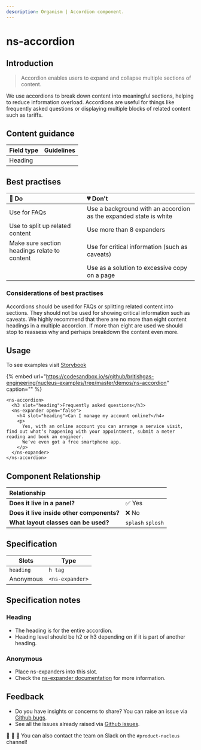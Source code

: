 ```yaml
---
description: Organism | Accordion component.
---
```


# ns-accordion

## Introduction

> Accordion enables users to expand and collapse multiple sections of content.

We use accordions to break down content into meaningful sections, helping to reduce information overload. Accordions are useful for things like frequently asked questions or displaying multiple blocks of related content such as tariffs.

## Content guidance

| Field type | Guidelines |
| ---------- | ---------- |
| Heading    |            |

## Best practises

| 💚 Do                                         | 💔 Don't                                                      |
| :------------------------------------------- | :----------------------------------------------------------- |
| Use for FAQs                                 | Use a background with an accordion as the expanded state is white |
| Use to split up related content              | Use more than 8 expanders                                    |
| Make sure section headings relate to content | Use for critical information (such as caveats)               |
|                                              | Use as a solution to excessive copy on a page                |

### Considerations of best practises

Accordions should be used for FAQs or splitting related content into sections.  They should not be used for showing critical information such as caveats. We highly recommend that there are no more than eight content headings in a multiple accordion.
If more than eight are used we should stop to reassess why and perhaps breakdown the content even more.

## Usage

To see examples visit [Storybook](https://britishgas.co.uk/nucleus/demo/index.html?path=/story/ns-accordion--singular)

{% embed url="https://codesandbox.io/s/github/britishgas-engineering/nucleus-examples/tree/master/demos/ns-accordion" caption="" %}

```markup
<ns-accordion>
  <h3 slot="heading">Frequently asked questions</h3>
  <ns-expander open="false">
    <h4 slot="heading">Can I manage my account online?</h4>
    <p>
      Yes, with an online account you can arrange a service visit, find out whatʼs happening with your appointment, submit a meter reading and book an engineer.
      Weʼve even got a free smartphone app.
    </p>
  </ns-expander>
</ns-accordion>
```

## Component Relationship

| **Relationship**                          |                   |
| :---------------------------------------- | :---------------- |
| **Does it live in a panel?**              | ✅ Yes            |
| **Does it live inside other components?** | ❌ No             |
| **What layout classes can be used?**      | `splash` `splosh` |

## Specification

| Slots     | Type            |
| --------- | --------------- |
| `heading` | `h tag`         |
| Anonymous | `<ns-expander>` |

## Specification notes

### Heading

- The heading is for the entire accordion.
- Heading level should be h2 or h3 depending on if it is part of another heading.

### Anonymous

- Place ns-expanders into this slot.
- Check the [ns-expander documentation](https://docs.britishgas.design/components/ns-expander) for more information.

## Feedback

* Do you have insights or concerns to share? You can raise an issue via [Github bugs](https://github.com/ConnectedHomes/nucleus/issues/new?assignees=&labels=Bug&template=a--bug-report.md&title=[bug]%20[ns-accordion]).
* See all the issues already raised via [Github issues](https://github.com/connectedHomes/nucleus/issues?utf8=%E2%9C%93&q=is%3Aopen+is%3Aissue+label%3ABug+[ns-accordion]).

💩 🎉 🦄 You can also contact the team on Slack on the `#product-nucleus` channel!
